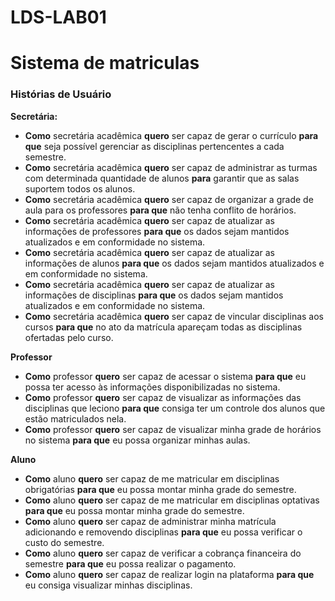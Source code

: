 # LDS-LAB01
# Sistema de matriculas

### Histórias de Usuário
**Secretária:**
* **Como** secretária acadêmica **quero** ser capaz de gerar o currículo **para que** seja possível gerenciar as disciplinas pertencentes a cada semestre.
* **Como** secretária acadêmica **quero** ser capaz de administrar as turmas com determinada quantidade de alunos **para** garantir que as salas suportem todos os alunos.
* **Como** secretária acadêmica **quero** ser capaz de organizar a grade de aula para os professores **para que** não tenha conflito de horários.
* **Como** secretária acadêmica **quero** ser capaz de atualizar as informações de professores **para que** os dados sejam mantidos atualizados e em conformidade no sistema.
* **Como** secretária acadêmica **quero** ser capaz de atualizar as informações de alunos **para que** os dados sejam mantidos atualizados e em conformidade no sistema.
* **Como** secretária acadêmica **quero** ser capaz de atualizar as informações de disciplinas **para que** os dados sejam mantidos atualizados e em conformidade no sistema.
* **Como** secretária acadêmica **quero** ser capaz de vincular disciplinas aos cursos **para que** no ato da matrícula apareçam todas as disciplinas ofertadas pelo curso.

  
**Professor**
* **Como** professor **quero** ser capaz de acessar o sistema **para que** eu possa ter acesso às informações disponibilizadas no sistema.
* **Como** professor **quero** ser capaz de visualizar as informações das disciplinas que leciono **para que** consiga ter um controle dos alunos que estão matriculados nela.
* **Como** professor **quero** ser capaz de visualizar minha grade de horários no sistema **para que** eu possa organizar minhas aulas.


**Aluno**
* **Como** aluno **quero** ser capaz de me matricular em disciplinas obrigatórias **para que** eu possa montar minha grade do semestre.
* **Como** aluno **quero** ser capaz de me matricular em disciplinas optativas **para que** eu possa montar minha grade do semestre.
* **Como** aluno **quero** ser capaz de administrar minha matrícula adicionando e removendo disciplinas **para que** eu possa verificar o custo do semestre.
* **Como** aluno **quero** ser capaz de verificar a cobrança financeira do semestre **para que** eu possa realizar o pagamento.
* **Como** aluno **quero** ser capaz de realizar login na plataforma **para que** eu consiga visualizar minhas disciplinas.
